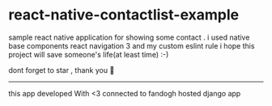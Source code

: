 # react-native-contactlist-example
sample react native application for showing some contact . 
i used native base components 
react navigation 3 
and my custom eslint rule 
i hope this project will save someone's life(at least time) :-) 

dont forget to star , thank you :star2:

---
this app developed With <3 
connected to fandogh hosted django app 

